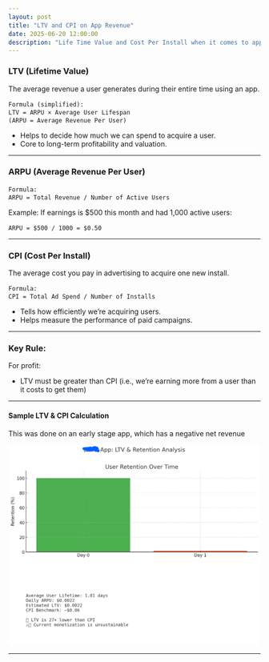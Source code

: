 ```yaml
---
layout: post
title: "LTV and CPI on App Revenue"
date: 2025-06-20 12:00:00
description: "Life Time Value and Cost Per Install when it comes to app revenue"
---
```


### LTV (Lifetime Value)

The average revenue a user generates during their entire time using an app.
```
Formula (simplified):
LTV = ARPU × Average User Lifespan
(ARPU = Average Revenue Per User)  
```
- Helps to decide how much we can spend to acquire a user.
- Core to long-term profitability and valuation.

--- 

### ARPU (Average Revenue Per User)

```
Formula:
ARPU = Total Revenue / Number of Active Users
```
Example:
If earnings is $500 this month and had 1,000 active users:
```
ARPU = $500 / 1000 = $0.50
```
---

### CPI (Cost Per Install)
The average cost you pay in advertising to acquire one new install.
```
Formula:
CPI = Total Ad Spend / Number of Installs
```
- Tells how efficiently we’re acquiring users.
- Helps measure the performance of paid campaigns.

---

### Key Rule:

For profit:
- LTV must be greater than CPI
(i.e., we’re earning more from a user than it costs to get them)

---

#### Sample LTV & CPI Calculation

This was done on an early stage app, which has a negative net revenue

<img src="/assets/img/posts/ltv-retention.png" height="400px">

---